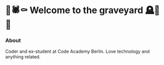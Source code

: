 # 🦇🕷️⚰️ Welcome to the graveyard 🪦🧛🧟

### About

Coder and ex-student at Code Academy Berlin. Love technology and anything related.



